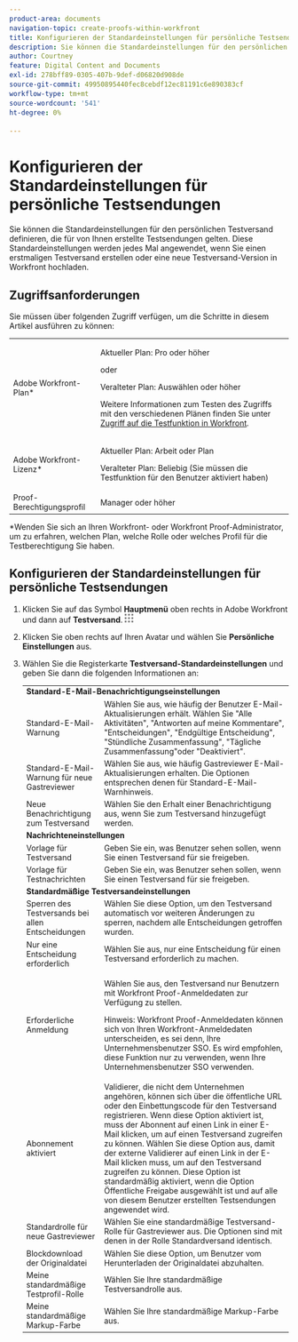 ```yaml
---
product-area: documents
navigation-topic: create-proofs-within-workfront
title: Konfigurieren der Standardeinstellungen für persönliche Testsendungen
description: Sie können die Standardeinstellungen für den persönlichen Testversand definieren, die für von Ihnen erstellte Testsendungen gelten. Diese Standardeinstellungen werden jedes Mal angewendet, wenn Sie einen erstmaligen Testversand erstellen oder eine neue Testversand-Version in Workfront hochladen.
author: Courtney
feature: Digital Content and Documents
exl-id: 278bff89-0305-407b-9def-d06820d908de
source-git-commit: 49950895440fec8cebdf12ec81191c6e890383cf
workflow-type: tm+mt
source-wordcount: '541'
ht-degree: 0%

---
```


# Konfigurieren der Standardeinstellungen für persönliche Testsendungen

Sie können die Standardeinstellungen für den persönlichen Testversand definieren, die für von Ihnen erstellte Testsendungen gelten. Diese Standardeinstellungen werden jedes Mal angewendet, wenn Sie einen erstmaligen Testversand erstellen oder eine neue Testversand-Version in Workfront hochladen.

## Zugriffsanforderungen

Sie müssen über folgenden Zugriff verfügen, um die Schritte in diesem Artikel ausführen zu können:

<table style="table-layout:auto"> 
 <col> 
 <col> 
 <tbody> 
  <tr> 
   <td role="rowheader">Adobe Workfront-Plan*</td> 
   <td> <p>Aktueller Plan: Pro oder höher</p> <p>oder</p> <p>Veralteter Plan: Auswählen oder höher</p> <p>Weitere Informationen zum Testen des Zugriffs mit den verschiedenen Plänen finden Sie unter <a href="/help/quicksilver/administration-and-setup/manage-workfront/configure-proofing/access-to-proofing-functionality.md" class="MCXref xref">Zugriff auf die Testfunktion in Workfront</a>.</p> </td> 
  </tr> 
  <tr> 
   <td role="rowheader">Adobe Workfront-Lizenz*</td> 
   <td> <p>Aktueller Plan: Arbeit oder Plan</p> <p>Veralteter Plan: Beliebig (Sie müssen die Testfunktion für den Benutzer aktiviert haben)</p> </td> 
  </tr> 
  <tr> 
   <td role="rowheader">Proof-Berechtigungsprofil </td> 
   <td>Manager oder höher</td> 
  </tr> 
 </tbody> 
</table>

&#42;Wenden Sie sich an Ihren Workfront- oder Workfront Proof-Administrator, um zu erfahren, welchen Plan, welche Rolle oder welches Profil für die Testberechtigung Sie haben.

## Konfigurieren der Standardeinstellungen für persönliche Testsendungen

1. Klicken Sie auf das Symbol **Hauptmenü** oben rechts in Adobe Workfront und dann auf **Testversand**.![](assets/main-menu-icon.png)

1. Klicken Sie oben rechts auf Ihren Avatar und wählen Sie **Persönliche Einstellungen** aus.
1. Wählen Sie die Registerkarte **Testversand-Standardeinstellungen** und geben Sie dann die folgenden Informationen an:

   <table style="table-layout:auto"> 
    <col> 
    <col> 
    <tbody> 
     <tr> 
      <td colspan="2"><strong>Standard-E-Mail-Benachrichtigungseinstellungen</strong> </td> 
     </tr> 
     <tr> 
      <td>Standard-E-Mail-Warnung</td> 
      <td>Wählen Sie aus, wie häufig der Benutzer E-Mail-Aktualisierungen erhält. Wählen Sie "Alle Aktivitäten", "Antworten auf meine Kommentare", "Entscheidungen", "Endgültige Entscheidung", "Stündliche Zusammenfassung", "Tägliche Zusammenfassung"oder "Deaktiviert".</td> 
     </tr> 
     <tr> 
      <td>Standard-E-Mail-Warnung für neue Gastreviewer</td> 
      <td>Wählen Sie aus, wie häufig Gastreviewer E-Mail-Aktualisierungen erhalten. Die Optionen entsprechen denen für Standard-E-Mail-Warnhinweis.</td> 
     </tr> 
     <tr> 
      <td>Neue Benachrichtigung zum Testversand</td> 
      <td>Wählen Sie den Erhalt einer Benachrichtigung aus, wenn Sie zum Testversand hinzugefügt werden.</td> 
     </tr> 
     <tr> 
      <td colspan="2"><strong>Nachrichteneinstellungen</strong> </td> 
     </tr> 
     <tr> 
      <td>Vorlage für Testversand</td> 
      <td>Geben Sie ein, was Benutzer sehen sollen, wenn Sie einen Testversand für sie freigeben.</td> 
     </tr> 
     <tr> 
      <td>Vorlage für Testnachrichten</td> 
      <td>Geben Sie ein, was Benutzer sehen sollen, wenn Sie einen Testversand für sie freigeben.</td> 
     </tr> 
     <tr> 
      <td colspan="2"><strong>Standardmäßige Testversandeinstellungen</strong> </td> 
     </tr> 
     <tr> 
      <td>Sperren des Testversands bei allen Entscheidungen</td> 
      <td>Wählen Sie diese Option, um den Testversand automatisch vor weiteren Änderungen zu sperren, nachdem alle Entscheidungen getroffen wurden.</td> 
     </tr> 
     <tr> 
      <td>Nur eine Entscheidung erforderlich</td> 
      <td>Wählen Sie aus, nur eine Entscheidung für einen Testversand erforderlich zu machen.</td> 
     </tr> 
     <tr> 
      <td>Erforderliche Anmeldung</td> 
      <td> <p>Wählen Sie aus, den Testversand nur Benutzern mit Workfront Proof-Anmeldedaten zur Verfügung zu stellen.</p> <p>Hinweis: Workfront Proof-Anmeldedaten können sich von Ihren Workfront-Anmeldedaten unterscheiden, es sei denn, Ihre Unternehmensbenutzer SSO. Es wird empfohlen, diese Funktion nur zu verwenden, wenn Ihre Unternehmensbenutzer SSO verwenden.</p> </td> 
     </tr> 
     <tr> 
      <td>Abonnement aktiviert</td> 
      <td>Validierer, die nicht dem Unternehmen angehören, können sich über die öffentliche URL oder den Einbettungscode für den Testversand registrieren. Wenn diese Option aktiviert ist, muss der Abonnent auf einen Link in einer E-Mail klicken, um auf einen Testversand zugreifen zu können. Wählen Sie diese Option aus, damit der externe Validierer auf einen Link in der E-Mail klicken muss, um auf den Testversand zugreifen zu können. Diese Option ist standardmäßig aktiviert, wenn die Option Öffentliche Freigabe ausgewählt ist und auf alle von diesem Benutzer erstellten Testsendungen angewendet wird. </td> 
     </tr> 
     <tr> 
      <td>Standardrolle für neue Gastreviewer</td> 
      <td>Wählen Sie eine standardmäßige Testversand-Rolle für Gastreviewer aus. Die Optionen sind mit denen in der Rolle Standardversand identisch.</td> 
     </tr> 
     <tr> 
      <td>Blockdownload der Originaldatei</td> 
      <td>Wählen Sie diese Option, um Benutzer vom Herunterladen der Originaldatei abzuhalten. </td> 
     </tr> 
     <tr> 
      <td>Meine standardmäßige Testprofil-Rolle</td> 
      <td>Wählen Sie Ihre standardmäßige Testversandrolle aus. </td> 
     </tr> 
     <tr> 
      <td>Meine standardmäßige Markup-Farbe</td> 
      <td>Wählen Sie Ihre standardmäßige Markup-Farbe aus. </td> 
     </tr> 
    </tbody> 
   </table>
